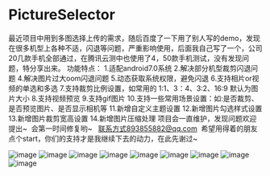 # PictureSelector
最近项目中用到多图选择上传的需求，随后百度了一下用了别人写的demo，发现在很多机型上各种不适，闪退等问题，严重影响使用，后面我自己写了一个，公司20几款手机全部通过，在腾讯云测中也使用了4，50款手机测试，没有发现问题，特分享出来。
功能特点： 
1.适配android7.0系统
2.解决部分机型裁剪闪退问题
4.解决图片过大oom闪退问题
5.动态获取系统权限，避免闪退
6.支持相片or视频的单选和多选
7.支持裁剪比例设置，如常用的  1:1、3：4、3:2、16:9 默认为图片大小
8.支持视频预览
9.支持gif图片
10.支持一些常用场景设置：如:是否裁剪、是否预览图片、是否显示相机等
11.新增自定义主题设置
12.新增图片勾选样式设置
13.新增图片裁剪宽高设置
14.新增图片压缩处理
项目会一直维护，发现问题欢迎提出~  会第一时间修复哟~   联系方式893855882@qq.com  希望用得着的朋友点个start，你们的支持才是我继续下去的动力，在此先谢过~

![image](https://github.com/LuckSiege/PictureSelector/blob/master/image/A574F86A9A9F42A77D03B0ACC9E761C9.jpg)
![image](https://github.com/LuckSiege/PictureSelector/blob/master/image/ABE302D298BD56DEC871F4464E64646F.jpg)
![image](https://github.com/LuckSiege/PictureSelector/blob/master/image/66C119A6BD918EAF9418324836C34BA6.jpg)
![image](https://github.com/LuckSiege/PictureSelector/blob/master/image/5F1513BFD9490AF153E3E30840964FB1.jpg)
![image](https://github.com/LuckSiege/PictureSelector/blob/master/image/BA7C4A038613182020DA9CE0152DA5D4.jpg)
![image](https://github.com/LuckSiege/PictureSelector/blob/master/image/0F918EB15954836F59A95A3F7E0D2012.jpg)
![image](https://github.com/LuckSiege/PictureSelector/blob/master/image/2AEDE4E52CC095F5896E066C59DDDF85.jpg)
![image](https://github.com/LuckSiege/PictureSelector/blob/master/image/36C818DEDF2A5AA745CD699FBBF67E7F.jpg)
![image](https://github.com/LuckSiege/PictureSelector/blob/master/image/9B433C9C47C3FCA7BC42D6E3B6F27698.jpg)
